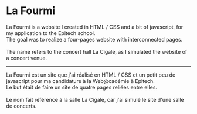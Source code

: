 # La Fourmi

La Fourmi is a website I created in HTML / CSS and a bit of javascript, for my application to the Epitech school.  
The goal was to realize a four-pages website with interconnected pages.  
<br>
The name refers to the concert hall La Cigale, as I simulated the website of a concert venue. 

---

La Fourmi est un site que j'ai réalisé en HTML / CSS et un petit peu de javascript pour ma candidature à la Web@cadémie à Epitech.  
Le but était de faire un site de quatre pages reliées entre elles.  
<br>
Le nom fait référence à la salle La Cigale, car j'ai simulé le site d'une salle de concerts.
